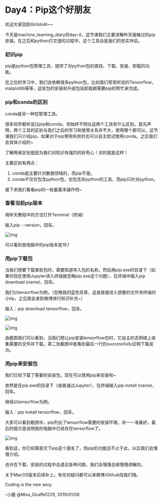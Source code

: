 # Day4：Pip这个好朋友

欢迎大家回到GirlsInAI~~

今天是machine_learning_diary的day-4，这节课我们主要讲解昨天接触过的pip安装。在之后和python打交道的过程中，这个工具会是我们的忠实伴侣。

### **初识pip**

pip是python包管理工具，提供了对python包的查找、下载、安装、卸载的功能。

在之后的学习中，我们会依赖很多python包，比如我们常常听说的Tensorflow，matplotlib等等，这些包的安装和升级包括卸载都需要pip的帮忙来完成。

### **pip和conda的区别**

conda是另一种包管理工具。

很多同学都听说过pip和conda，但始终不明白这两个工具有什么区别，首先声明，两个工具的区别与我们之后的学习和使用关系并不大，使用哪个都可以。这节课我们只介绍pip，如果对于pip使用失败时也可以自主尝试使用conda。之后我们会具体介绍的~

了解两者区别是因为我们对知识有强烈的好奇心！对的就是这样！

主要区别有两点：

1. conda是主要针对数据领域的，而pip不是。
2. conda不仅仅包含python包，也包含非python的工具，而pip只针对python。

接下来我们看看pip的一些最基本操作吧~

### **查看当前pip版本**

用昨天教程中的方法打开Terminal（终端）

输入pip --version，回车。

![img](http://img.xiumi.us/xmi/ua/139aW/i/4d477b784b8282742d1472ac87e57899-sz_6961.png)

可以看到我电脑中的pip版本是18.1

### **用pip下载包**

当我们想要下载某些包时，需要知道导入包的名称，然后再pip.exe的目录下（如果你现在使用Jupyter进入终端就忽略pip.exe这个问题），在终端中输入pip download (name)，回车。

我们以tensorflow为例。（忽略我的蓝色背景，这是直接进入想要的文件夹终端的小tip，之后我会发到微博进行知识补充~）

输入：pip download tensorflow，回车。

![img](http://img.xiumi.us/xmi/ua/139aW/i/e5a1665f2640663be1adfe32d97b0084-sz_176989.png)

![img](http://img.xiumi.us/xmi/ua/139aW/i/f296f4cb96b62fefdb75cc2c76e90972-sz_107524.png)

由截图我们可以看到，当我们想让pip安装tensorflow包时，它自主的去网络上收集需要的文件并下载。第二张截图中能看到最后一行的successfully证明下载成功。

### **用pip来安装包**

我们已经下载了需要的安装包，现在可以使用pip来安装啦~

依然是在pip.exe的目录下（或者通过Jupyter），在终端输入pip install (name)，回车。

继续以tensorflow为例。

输入：pip install tensorflow，回车。

大家可以看到截图中，pip列出了tensorflow需要的安装环境，并一一准备好，最后的提示是说明我的电脑中已经存在tensorflow了。

![img](http://img.xiumi.us/xmi/ua/139aW/i/3fa5af0da2a3b6cd2fc9a290c8ad5ce3-sz_108196.png)

看到这，你已经算是交下pip这个朋友了，但pip的功能远不止于此，以后我们会慢慢介绍。

也许在下载，安装的过程中会遇见各种问题，我们会慢慢总结慢慢讲解的。

关于MacOS版本后续补上，有任何疑问都可以来微博/Github找我们哦。

Coding is the new sexy.

-小鹿 @Miss_Giraffe1229, 2019/01/08
